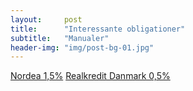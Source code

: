 ```yaml
---
layout:     post
title:      "Interessante obligationer"
subtitle:   "Manualer"
header-img: "img/post-bg-01.jpg"
---
```

[Nordea 1,5%](http://www.nasdaqomxnordic.com/bonds/denmark/microsite?Instrument=XCSE0:5RDSD20S27)
[Realkredit Danmark 0,5%](http://www.nasdaqomxnordic.com/bonds/denmark/microsite?Instrument=XCSE1:5NDASDRO37)
